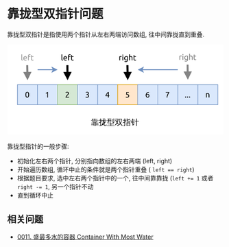 # 靠拢型双指针问题

靠拢型双指针是指使用两个指针从左右两端访问数组, 往中间靠拢直到重叠.

![close-up](assets/close-up.svg)

靠拢型指针的一般步骤:

- 初始化左右两个指针, 分别指向数组的左右两端 (left, right)
- 开始遍历数组, 循环中止的条件就是两个指针重叠 ( `left == right`)
- 根据题目要求, 选中左右两个指针中的一个, 往中间靠靠拢 (`left += 1` 或者 `right -= 1`, 另一个指针不动
- 直到循环中止

## 相关问题

- [0011. 盛最多水的容器 Container With Most Water](../../leetcode/0011.container-with-most-water/index.md)
